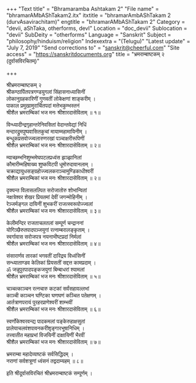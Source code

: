 +++
"Text title" = "Bhramaramba Ashtakam 2"
"File name" = "bhramarAMbAShTakam2.itx"
itxtitle = "bhramarAmbAShTakam 2 (durvAsavirachitam)"
engtitle = "bhramarAMbAShTakam 2"
Category = "devii, aShTaka, otherforms, devI"
Location = "doc_devii"
Sublocation = "devii"
SubDeity = "otherforms"
Language = "Sanskrit"
Subject = "philosophy/hinduism/religion"
Indexextra = "(Telugu)"
"Latest update" = "July 7, 2019"
"Send corrections to" = "sanskrit@cheerful.com"
"Site access" = "https://sanskritdocuments.org"
title = "भ्रमराम्बाष्टकम् २ (दुर्वासविरचितम्)"

+++
  
 श्रीभ्रमराम्बाष्टकम् २   
श्रीकण्ठार्पितपत्रगण्डयुगलां सिंहासनाध्यासिनीं  
     लोकानुग्रहकारिणीं गुणवतीं लोकेक्षणां शाङ्करीम् ।  
पाकाल प्रमुखामुरार्चितपदां मत्तेभकुम्भस्तनं  
     श्रीशैल भ्रमराम्बिकां भज मनः श्रीशारदासेविताम् ॥ १॥  
  
विन्ध्यादीन्द्रगृहान्तरेनिवसितां वेदान्तवेद्यां निधिं  
     मन्दारद्रुमपुष्पवासितकुचां मायाम्महामायिनीम् ।  
बन्धूकप्रसवोज्ज्वलारुणरखां पञ्चाक्षरीरूपिणीं  
     श्रीशैल भ्रमराम्बिकां भज मनः श्रीशारदासेविताम् ॥ २॥  
  
म्याच्छम्भनिशुम्भमेघपटलप्रध्वंस झञ्झानिलां  
     कौमारीम्महिषाख्य शुष्कविटपी धूमोरुदावानलाम् ।  
चक्राद्यायुधसङ्ग्रहोज्ज्वलकराञ्चामुण्डिकाधीश्वरीं  
     श्रीशैल भ्रमराम्बिकां भज मनः श्रीशारदासेविताम् ॥ २॥  
  
दृक्यन्त विलासलल्पित सरोजातोरु शोभान्वितां  
     नक्षत्रेश्वर शेखर प्रियतमां देवीं जगन्मोहिनीम् ।  
रेञ्जर्मङ्गल दायिनीं शुभकरीं राजत्स्वरूपोज्ज्वलां  
     श्रीशैल भ्रमराम्बिकां भज मनः श्रीशारदासेविताम् ॥ ३॥  
  
केलीमन्दिर राजताचलतलां सम्पूर्ण चन्द्राननां  
     योगिञ्छैरुतपादपञ्जयुगां रत्नाम्बरालङ्कृताम् ।  
स्वर्गावास सरोजपत्र नयनाभीष्टप्रदां निर्मलां  
     श्रीशैल भ्रमराम्बिकां भज मनः श्रीशारदासेविताम् ॥ ४॥  
  
संसारार्णव तारकां भगवतीं दारिद्र्य विध्वंसिनीं  
     सन्ध्याताण्डव केलिकां प्रियसतीं सद्दत्त कामप्रदाम् ।  
ॐ जन्नूपुरपादपङ्कजयुगां बिम्बाधरां श्यामलां  
     श्रीशैल भ्रमराम्बिकां भज मनः श्रीशारदासेविताम् ॥ ५॥  
  
चञ्चत्काञ्चन रत्नचारु कटकां सर्वंसहावल्लभां  
     काञ्ची काञ्चन घण्टिका घणघणं कञ्चित पतेक्षणम् ।  
आर्तत्राणपरायं पुरहरप्राणेश्वरीं शाम्भवीं  
     श्रीशैल भ्रमराम्बिकां भज मनः श्रीशारदासेविताम् ॥ ६॥  
  
स्वर्णोकेश्वरवन्द्य पादकमलां पङ्केरुहाक्षसुतां  
     प्रालेयाचलवंशपावनकरींशृङ्गारभूषानिधिम् ।  
तत्त्वातीत महाप्रभां विजयिनीं दाक्षायिणीं भैरवीं  
     श्रीशैल भ्रमराम्बिकां भज मनः श्रीशारदासेविताम् ॥ ७॥  
  
भ्रमराम्बा महादेव्याष्टकं सर्वसिद्धिदम् ।  
नराणां सर्वशत्रूणां ध्वंसनं तद्वदाम्यहम् ॥ ८॥  
  
इति श्रीदूर्वासविरचितं श्रीभ्रमराम्बाष्टकं सम्पूर्णम् ।  
  
  
